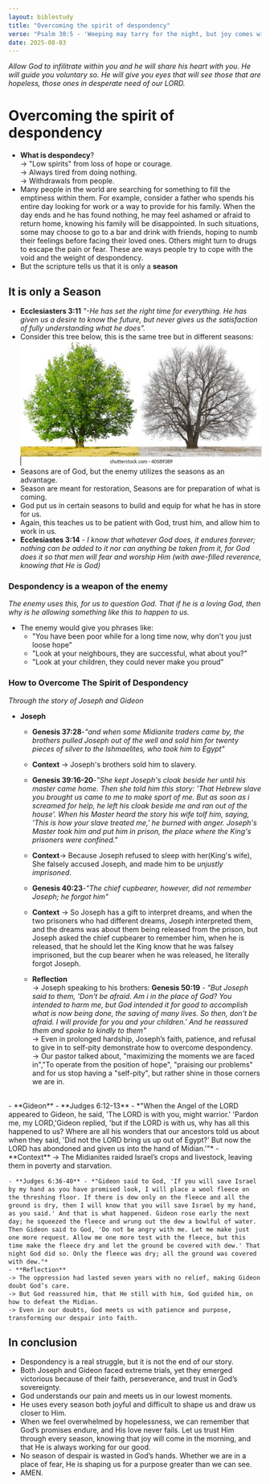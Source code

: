 ```yaml
---
layout: biblestudy
title: "Overcoming the spirit of despondency"
verse: "Psalm 30:5 - 'Weeping may tarry for the night, but joy comes with the morning'"
date: 2025-08-03
---
```


_Allow God to infilitrate within you and he will share his heart with you. He will guide you voluntary so. He will give you eyes that will see those that are hopeless, those ones in desperate need of our LORD._

# Overcoming the spirit of despondency
- **What is despondecy**? <br>
    -> "Low spirits" from loss of hope or courage. <br>
    -> Always tired from doing nothing. <br>
    -> Withdrawals from people.
- Many people in the world are searching for something to fill the emptiness within them. For example, consider a father who spends his entire day looking for work or a way to provide for his family. When the day ends and he has found nothing, he may feel ashamed or afraid to return home, knowing his family will be disappointed. In such situations, some may choose to go to a bar and drink with friends, hoping to numb their feelings before facing their loved ones. Others might turn to drugs to escape the pain or fear. These are ways people try to cope with the void and the weight of despondency.
- But the scripture tells us that it is only a **season**

## It is only a Season
- **Ecclesiasters 3:11** _"-He has set the right time for everything. He has given us a desire to know the future, but never gives us the satisfaction of fully understanding what he does"._
- Consider this tree below, this is the same tree but in different seasons: <br>
![season](/assets/img/season.jpg)
- Seasons are of God, but the enemy utilizes the seasons as an advantage.
- Season are meant for restoration, Seasons are for preparation of what is coming.
- God put us in certain seasons to build and equip for what he has in store for us.
- Again, this teaches us to be patient with God, trust him, and allow him to work in us.
- **Ecclesiastes 3:14** _- I know that whatever God does, it endures forever; nothing can be added to it nor can anything be taken from it, for God does it so that men will fear and worship Him (with awe-filled reverence, knowing that He is God)_

### Despondency is a weapon of the enemy
*The enemy uses this, for us to question God. That if he is a loving God, then why is he allowing something like this to happen to us.*
- The enemy would give you phrases like:
    - "You have been poor while for a long time now, why don't you just loose hope"
    - "Look at your neighbours, they are successful, what about you?"
    - "Look at your children, they could never make you proud"

### How to Overcome The Spirit of Despondency
_Through the story of Joseph and Gideon_
- **Joseph**
    - **Genesis 37:28**-*"and when some Midianite traders came by, the brothers pulled Joseph out of the well and sold him for twenty pieces of silver to the Ishmaelites, who took him to Egypt"*
    - **Context** -> Joseph's brothers sold him to slavery.

    - **Genesis 39:16-20**-*"She kept Joseph's cloak beside her until his master came home. Then she told him this story: 'That Hebrew slave you brought us came to me to make sport of me. But as soon as i screamed for help, he left his cloak beside me and ran out of the house'. When his Master heard the story his wife tolf him, saying, 'This is how your slave treated me,' he burned with anger. Joseph's Master took him and put him in prison, the place where the King's prisoners were confined."* 
    - **Context**-> Because Joseph refused to sleep with her(King's wife), She falsely accused Joseph, and made him to be *unjustly imprisoned*. 

    - **Genesis 40:23**-*"The chief cupbearer, however, did not remember Joseph; he forgot him"*
    - **Context** -> So Joseph has a gift to interpret dreams, and when the two prisoners who had different dreams, Joseph interpreted them, and the dreams was about them being released from the prison, but Joseph asked the chief cupbearer to remember him, when he is released, that he should let the King know that he was falsey imprisoned, but the cup bearer when he was released, he literally forgot Joseph.

    - **Reflection** <br>
    -> Joseph speaking to his brothers: **Genesis 50:19** - *"But Joseph said to them, 'Don't be afraid. Am i in the place of God? You intended to harm me, but God intended it for good to accomplish what is now being done, the saving of many lives. So then, don't be afraid. I will provide for you and your children.' And he reassured them and spoke to kindly to them"* <br>
    -> Even in prolonged hardship, Joseph’s faith, patience, and refusal to give in to self-pity demonstrate how to overcome despondency. <br>
    -> Our pastor talked about, "maximizing the moments we are faced in","To operate from the position of hope", "praising our problems" and for us stop having a "self-pity", but rather shine in those corners we are in.

<br>
- **Gideon**
    - **Judges 6:12-13** - *"When the Angel of the LORD appeared to Gideon, he said, 'The LORD is with you, might warrior.' 'Pardon me, my LORD,'Gideon replied, 'but if the LORD is with us, why has all this happened to us? Where are all his wonders that our ancestors told us about when they said, 'Did not the LORD bring us up out of Egypt?' But now the LORD has abondoned and given us into the hand of Midian.'"*
    - **Context** -> The Midianites raided Israel’s crops and livestock, leaving them in poverty and starvation.

    - **Judges 6:36-40** - *"Gideon said to God, 'If you will save Israel by my hand as you have promised look, I will place a wool fleece on the threshing floor. If there is dew only on the fleece and all the ground is dry, then I will know that you will save Israel by my hand, as you said.' And that is what happened. Gideon rose early the next day; he squeezed the fleece and wrung out the dew a bowlful of water. Then Gideon said to God, 'Do not be angry with me. Let me make just one more request. Allow me one more test with the fleece, but this time make the fleece dry and let the ground be covered with dew.' That night God did so. Only the fleece was dry; all the ground was covered with dew."*
    - **Reflection**
    -> The oppression had lasted seven years with no relief, making Gideon doubt God’s care.
    -> But God reassured him, that He still with him, God guided him, on how to defeat the Midian.
    -> Even in our doubts, God meets us with patience and purpose, transforming our despair into faith. 
    

## In conclusion
- Despondency is a real struggle, but it is not the end of our story.
- Both Joseph and Gideon faced extreme trials, yet they emerged victorious because of their faith, perseverance, and trust in God’s sovereignty.
- God understands our pain and meets us in our lowest moments. 
- He uses every season both joyful and difficult to shape us and draw us closer to Him.
- When we feel overwhelmed by hopelessness, we can remember that God’s promises endure, and His love never fails. Let us trust Him through every season, knowing that joy will come in the morning, and that He is always working for our good.
- No season of despair is wasted in God’s hands. Whether we are in a place of fear, He is shaping us for a purpose greater than we can see. 
- AMEN.



